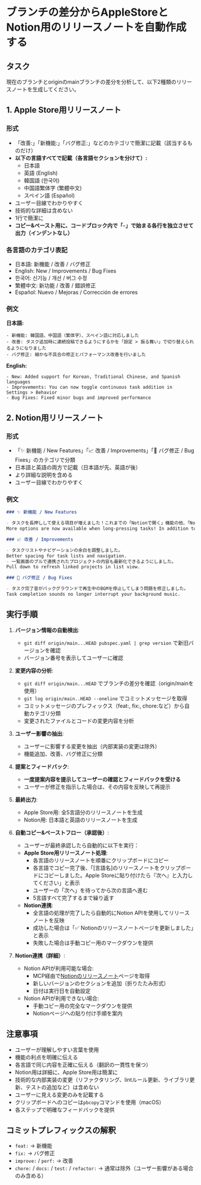# ブランチの差分からAppleStoreとNotion用のリリースノートを自動作成する

## タスク

現在のブランチとoriginのmainブランチの差分を分析して、以下2種類のリリースノートを生成してください。

## 1. Apple Store用リリースノート

### 形式

- 「改善:」「新機能:」「バグ修正:」などのカテゴリで簡潔に記載（該当するものだけ）
- **以下の言語すべてで記載（各言語セクションを分けて）:**
  - 日本語
  - 英語 (English)
  - 韓国語 (한국어)
  - 中国語繁体字 (繁體中文)
  - スペイン語 (Español)
- ユーザー目線でわかりやすく
- 技術的な詳細は含めない
- 1行で簡潔に
- **コピー&ペースト用に、コードブロック内で「-」で始まる各行を独立させて出力（インデントなし）**

### 各言語のカテゴリ表記

- 日本語: 新機能 / 改善 / バグ修正
- English: New / Improvements / Bug Fixes
- 한국어: 신기능 / 개선 / 버그 수정
- 繁體中文: 新功能 / 改善 / 錯誤修正
- Español: Nuevo / Mejoras / Corrección de errores


### 例文

**日本語:**

```
- 新機能: 韓国語、中国語（繁体字）、スペイン語に対応しました
- 改善: タスク追加時に連続投稿できるようにするかを「設定 > 振る舞い」で切り替えられるようになりました
- バグ修正: 細かな不具合の修正とパフォーマンス改善を行いました
```

**English:**

```
- New: Added support for Korean, Traditional Chinese, and Spanish languages
- Improvements: You can now toggle continuous task addition in Settings > Behavior
- Bug Fixes: Fixed minor bugs and improved performance
```

## 2. Notion用リリースノート

### 形式

- 「✨ 新機能 / New Features」「📈 改善 / Improvements」「🐛 バグ修正 / Bug Fixes」のカテゴリで分類
- 日本語と英語の両方で記載（日本語が先、英語が後）
- より詳細な説明を含める
- ユーザー目線でわかりやすく

### 例文

```markdown
### ✨ 新機能 / New Features

- タスクを長押しして使える項目が増えました！これまでの「Notionで開く」機能の他、「Notionリンクをコピー」「タイトルをコピー」「タスクの複製」が追加されました。
More options are now available when long-pressing tasks! In addition to the existing "Open in Notion" feature, we've added "Copy Notion Link", "Copy Title", and "Duplicate Task".

### 📈 改善 / Improvements

- タスクリストやナビゲーションの余白を調整しました。
Better spacing for task lists and navigation.
- 一覧画面のプルで連携されたプロジェクトの内容も最新化できるようにしました。
Pull down to refresh linked projects in list view.

### 🐛 バグ修正 / Bug Fixes

- タスク完了音がバックグラウンドで再生中のBGMを停止してしまう問題を修正しました。
Task completion sounds no longer interrupt your background music.
```

## 実行手順

1. **バージョン情報の自動検出**:
   - `git diff origin/main...HEAD pubspec.yaml | grep version` で新旧バージョンを確認
   - バージョン番号を表示してユーザーに確認

2. **変更内容の分析**:
   - `git diff origin/main...HEAD` でブランチの差分を確認（origin/mainを使用）
   - `git log origin/main..HEAD --oneline` でコミットメッセージを取得
   - コミットメッセージのプレフィックス（feat:, fix:, chore:など）から自動カテゴリ分類
   - 変更されたファイルとコードの変更内容を分析

3. **ユーザー影響の抽出**:
   - ユーザーに影響する変更を抽出（内部実装の変更は除外）
   - 機能追加、改善、バグ修正に分類

4. **提案とフィードバック**:
   - **一度提案内容を提示してユーザーの確認とフィードバックを受ける**
   - ユーザーが修正を指示した場合は、その内容を反映して再提示

5. **最終出力**:
   - Apple Store用: 全5言語分のリリースノートを生成
   - Notion用: 日本語と英語のリリースノートを生成

6. **自動コピー&ペーストフロー（承認後）**:
   - ユーザーが最終承認したら自動的に以下を実行：
   - **Apple Store用リリースノート処理**:
     - 各言語のリリースノートを順番にクリップボードにコピー
     - 各言語でコピー完了後、「[言語名]のリリースノートをクリップボードにコピーしました。Apple Storeに貼り付けたら『次へ』と入力してください」と表示
     - ユーザーの「次へ」を待ってから次の言語へ進む
     - 5言語すべて完了するまで繰り返す
   - **Notion連携**:
     - 全言語の処理が完了したら自動的にNotion APIを使用してリリースノートを反映
     - 成功した場合は「✅ Notionのリリースノートページを更新しました」と表示
     - 失敗した場合は手動コピー用のマークダウンを提供

7. **Notion連携（詳細）**:
   - Notion APIが利用可能な場合:
     - MCP経由で[Notionのリリースノート](https://www.notion.so/yumikokh/Release-Notes-18154c37a54c807b8ac6ef6612524378?source=copy_link)ページを取得
     - 新しいバージョンのセクションを追加（折りたたみ形式）
     - 日付は実行日を自動設定
   - Notion APIが利用できない場合:
     - 手動コピー用の完全なマークダウンを提供
     - Notionページへの貼り付け手順を案内

## 注意事項

- ユーザーが理解しやすい言葉を使用
- 機能の利点を明確に伝える
- 各言語で同じ内容を正確に伝える（翻訳の一貫性を保つ）
- Notion用は詳細に、Apple Store用は簡潔に
- 技術的な内部実装の変更（リファクタリング、lintルール更新、ライブラリ更新、テストの追加など）は含めない
- ユーザーに見える変更のみを記載する
- クリップボードへのコピーは`pbcopy`コマンドを使用（macOS）
- 各ステップで明確なフィードバックを提供

## コミットプレフィックスの解釈

- `feat:` → 新機能
- `fix:` → バグ修正
- `improve:` / `perf:` → 改善
- `chore:` / `docs:` / `test:` / `refactor:` → 通常は除外（ユーザー影響がある場合のみ含める）
